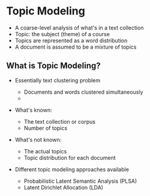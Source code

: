 # Topic Modeling

- A coarse-level analysis of what's in a text collection
- Topic: the subject (theme) of a course
- Topics are represented as a word distribution
- A document is assumed to be a mixture of topics

## What is Topic Modeling?
- Essentially text clustering problem
    - Documents and words clustered simultaneously
    - 
- What's known:
    - The text collection or corpus
    - Number of topics

- What's not known:
    - The actual topics
    - Topic distribution for each document

- Different topic modeling approaches available
    - Probabilistic Latent Semantic Analysis (PLSA)
    - Latent Dirichlet Allocation (LDA)
 


